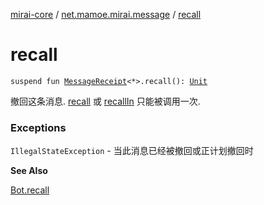 [mirai-core](../index.md) / [net.mamoe.mirai.message](index.md) / [recall](./recall.md)

# recall

`suspend fun `[`MessageReceipt`](-message-receipt/index.md)`<*>.recall(): `[`Unit`](https://kotlinlang.org/api/latest/jvm/stdlib/kotlin/-unit/index.html)

撤回这条消息. [recall](./recall.md) 或 [recallIn](../net.mamoe.mirai/recall-in.md) 只能被调用一次.

### Exceptions

`IllegalStateException` - 当此消息已经被撤回或正计划撤回时

**See Also**

[Bot.recall](../net.mamoe.mirai/-bot/recall.md)


